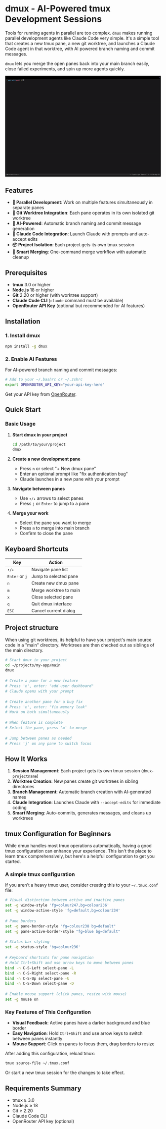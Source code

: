 # dmux - AI-Powered tmux Development Sessions

Tools for running agents in parallel are too complex. `dmux` makes running parallel development agents like Claude Code very simple. It's a simple tool that creates a new tmux pane, a new git worktree, and launches a Claude Code agent in that worktree, with AI powered branch naming and commit messages.

`dmux` lets you merge the open panes back into your main branch easily, close failed experiments, and spin up more agents quickly.

![dmux demo](./screen.gif)

## Features

- **🚀 Parallel Development**: Work on multiple features simultaneously in separate panes
- **🌳 Git Worktree Integration**: Each pane operates in its own isolated git worktree
- **🤖 AI-Powered**: Automatic branch naming and commit message generation
- **🎯 Claude Code Integration**: Launch Claude with prompts and auto-accept edits
- **📦 Project Isolation**: Each project gets its own tmux session
- **🔄 Smart Merging**: One-command merge workflow with automatic cleanup

## Prerequisites

- **tmux** 3.0 or higher
- **Node.js** 18 or higher  
- **Git** 2.20 or higher (with worktree support)
- **Claude Code CLI** (`claude` command must be available)
- **OpenRouter API Key** (optional but recommended for AI features)

## Installation

### 1. Install dmux

```bash
npm install -g dmux
```

### 2. Enable AI Features

For AI-powered branch naming and commit messages:

```bash
# Add to your ~/.bashrc or ~/.zshrc
export OPENROUTER_API_KEY="your-api-key-here"
```

Get your API key from [OpenRouter](https://openrouter.ai/).

## Quick Start

### Basic Usage

1. **Start dmux in your project**
   ```bash
   cd /path/to/your/project
   dmux
   ```

2. **Create a new development pane**
   - Press `n` or select "+ New dmux pane"
   - Enter an optional prompt like "fix authentication bug"
   - Claude launches in a new pane with your prompt

3. **Navigate between panes**
   - Use `↑/↓` arrows to select panes
   - Press `j` or `Enter` to jump to a pane

4. **Merge your work**
   - Select the pane you want to merge
   - Press `m` to merge into main branch
   - Confirm to close the pane

## Keyboard Shortcuts

| Key | Action |
|-----|--------|
| `↑/↓` | Navigate pane list |
| `Enter` or `j` | Jump to selected pane |
| `n` | Create new dmux pane |
| `m` | Merge worktree to main |
| `x` | Close selected pane |
| `q` | Quit dmux interface |
| `ESC` | Cancel current dialog |

## Project structure

When using git worktrees, its helpful to have your project's main source code in a "main" directory. Worktrees are then checked out as siblings of the main directory.

```bash
# Start dmux in your project
cd ~/projects/my-app/main
dmux

# Create a pane for a new feature
# Press 'n', enter: "add user dashboard"
# Claude opens with your prompt

# Create another pane for a bug fix
# Press 'n', enter: "fix memory leak"
# Work on both simultaneously

# When feature is complete
# Select the pane, press 'm' to merge

# Jump between panes as needed
# Press 'j' on any pane to switch focus
```

## How It Works

1. **Session Management**: Each project gets its own tmux session (`dmux-projectname`)
2. **Worktree Creation**: New panes create git worktrees in sibling directories
3. **Branch Management**: Automatic branch creation with AI-generated names
4. **Claude Integration**: Launches Claude with `--accept-edits` for immediate coding
5. **Smart Merging**: Auto-commits, generates messages, and cleans up worktrees

## tmux Configuration for Beginners

While dmux handles most tmux operations automatically, having a good tmux configuration can enhance your experience. This isn't the place to learn tmux comprehensively, but here's a helpful configuration to get you started.

### A simple tmux configuration

If you aren't a heavy tmux user, consider creating this to your `~/.tmux.conf` file:

```bash
# Visual distinction between active and inactive panes
set -g window-style 'fg=colour247,bg=colour236'
set -g window-active-style 'fg=default,bg=colour234'

# Pane borders
set -g pane-border-style "fg=colour238 bg=default"
set -g pane-active-border-style "fg=blue bg=default"

# Status bar styling
set -g status-style 'bg=colour236'

# Keyboard shortcuts for pane navigation
# Hold Ctrl+Shift and use arrow keys to move between panes
bind -n C-S-Left select-pane -L
bind -n C-S-Right select-pane -R
bind -n C-S-Up select-pane -U
bind -n C-S-Down select-pane -D

# Enable mouse support (click panes, resize with mouse)
set -g mouse on
```

### Key Features of This Configuration

- **Visual Feedback**: Active panes have a darker background and blue border
- **Easy Navigation**: Hold `Ctrl+Shift` and use arrow keys to switch between panes instantly
- **Mouse Support**: Click on panes to focus them, drag borders to resize

After adding this configuration, reload tmux:
```bash
tmux source-file ~/.tmux.conf
```

Or start a new tmux session for the changes to take effect.

## Requirements Summary

- tmux ≥ 3.0
- Node.js ≥ 18
- Git ≥ 2.20
- Claude Code CLI
- OpenRouter API key (optional)
